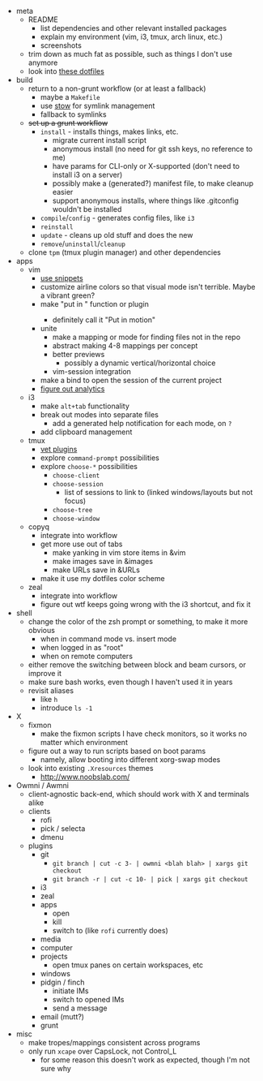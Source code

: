 - meta
	- README
		- list dependencies and other relevant installed packages
		- explain my environment (vim, i3, tmux, arch linux, etc.)
		- screenshots
	- trim down as much fat as possible, such as things I don't use anymore
	- look into [these dotfiles](https://github.com/xero/dotfiles)
- build
	- return to a non-grunt workflow (or at least a fallback)
		- maybe a `Makefile`
		- use [stow](http://www.gnu.org/software/stow/) for symlink management
		- fallback to symlinks
	- ~~set up a grunt workflow~~
		- `install` - installs things, makes links, etc.
			- migrate current install script
			- anonymous install (no need for git ssh keys, no reference to me)
			- have params for CLI-only or X-supported (don't need to install i3 on a server)
			- possibly make a (generated?) manifest file, to make cleanup easier
			- support anonymous installs, where things like .gitconfig wouldn't be installed
		- `compile`/`config` - generates config files, like `i3`
		- `reinstall`
		- `update` - cleans up old stuff and does the new
		- `remove`/`uninstall`/`cleanup`
	- clone `tpm` (tmux plugin manager) and other dependencies
- apps
	- vim
		- [use snippets](https://medium.com/brigade-engineering/sharpen-your-vim-with-snippets-767b693886db)
		- customize airline colors so that visual mode isn't terrible. Maybe a vibrant green?
		- make "put in <motion>" function or plugin
			- definitely call it "Put in motion"
		- unite
			- make a mapping or mode for finding files not in the repo
			- abstract making 4-8 mappings per concept
			- better previews
				- possibly a dynamic vertical/horizontal choice
			- vim-session integration
		- make a <localleader> bind to open the session of the current project
		- [figure out analytics](http://www.drbunsen.org/vim-croquet/)
	- i3
		- make `alt+tab` functionality
		- break out modes into separate files
			- add a generated help notification for each mode, on `?`
		- add clipboard management
	- tmux
		- [vet plugins](https://github.com/tmux-plugins)
		- explore `command-prompt` possibilities
		- explore `choose-*` possibilities
			- `choose-client`
			- `choose-session`
				- list of sessions to link to (linked windows/layouts but not focus)
			- `choose-tree`
			- `choose-window`
	- copyq
		- integrate into workflow
		- get more use out of tabs
			- make yanking in vim store items in &vim
			- make images save in &images
			- make URLs save in &URLs
		- make it use my dotfiles color scheme
	- zeal
		- integrate into workflow
		- figure out wtf keeps going wrong with the i3 shortcut, and fix it
- shell
	- change the color of the zsh prompt or something, to make it more obvious
		- when in command mode vs. insert mode
		- when logged in as "root"
		- when on remote computers
	- either remove the switching between block and beam cursors, or improve it
	- make sure bash works, even though I haven't used it in years
	- revisit aliases
		- like `h`
		- introduce `ls -1`
- X
	- fixmon
		- make the fixmon scripts I have check monitors, so it works no matter which environment
	- figure out a way to run scripts based on boot params
		- namely, allow booting into different xorg-swap modes
	- look into existing `.Xresources` themes
		- http://www.noobslab.com/
- Owmni / Awmni
	- client-agnostic back-end, which should work with X and terminals alike
	- clients
		- rofi
		- pick / selecta
		- dmenu
	- plugins
		- git
			- `git branch | cut -c 3- | owmni <blah blah> | xargs git checkout`
			- `git branch -r | cut -c 10- | pick | xargs git checkout`
		- i3
		- zeal
		- apps
			- open
			- kill
			- switch to (like `rofi` currently does)
		- media
		- computer
		- projects
			- open tmux panes on certain workspaces, etc
		- windows
		- pidgin / finch
			- initiate IMs
			- switch to opened IMs
			- send a message
		- email (mutt?)
		- grunt
- misc
	- make tropes/mappings consistent across programs
	- only run `xcape` over CapsLock, not Control_L
		- for some reason this doesn't work as expected, though I'm not sure why
